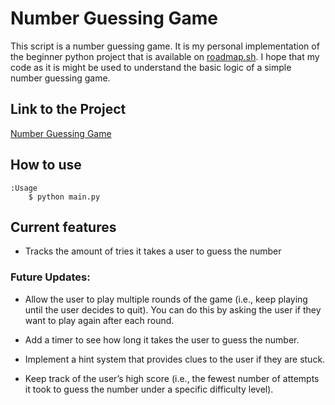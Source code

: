 # Number Guessing Game

   This script is a number guessing game. It is my personal implementation of the beginner python project that is available on [roadmap.sh](https://roadmap.sh/). I hope that my code as it is might be used to understand the basic logic of a simple number guessing game.


## Link to the Project
[Number Guessing Game](https://roadmap.sh/projects/number-guessing-game)

## How to use
    :Usage
        $ python main.py

## Current features
-   Tracks the amount of tries it takes a user to guess the number

### Future Updates:
- Allow the user to play multiple rounds of the game (i.e., keep playing until the user
decides to quit). You can do this by asking the user if they want to play again after each
round.

- Add a timer to see how long it takes the user to guess the number.

- Implement a hint system that provides clues to the user if they are stuck.

- Keep track of the user’s high score (i.e., the fewest number of attempts it took to guess
the number under a specific difficulty level).
